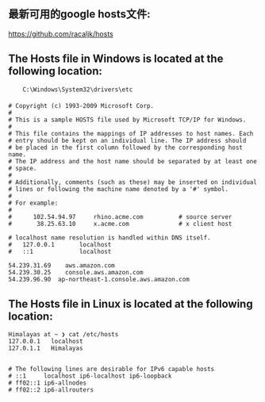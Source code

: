 
## 最新可用的google hosts文件:
https://github.com/racaljk/hosts

## The Hosts file in Windows is located at the following location:
```
    C:\Windows\System32\drivers\etc
```

#### 

```
# Copyright (c) 1993-2009 Microsoft Corp.
#
# This is a sample HOSTS file used by Microsoft TCP/IP for Windows.
#
# This file contains the mappings of IP addresses to host names. Each
# entry should be kept on an individual line. The IP address should
# be placed in the first column followed by the corresponding host name.
# The IP address and the host name should be separated by at least one
# space.
#
# Additionally, comments (such as these) may be inserted on individual
# lines or following the machine name denoted by a '#' symbol.
#
# For example:
#
#      102.54.94.97     rhino.acme.com          # source server
#       38.25.63.10     x.acme.com              # x client host

# localhost name resolution is handled within DNS itself.
#	127.0.0.1       localhost
#	::1             localhost

54.239.31.69	aws.amazon.com
54.239.30.25	console.aws.amazon.com
54.239.96.90  ap-northeast-1.console.aws.amazon.com
```

## The Hosts file in Linux is located at the following location:

```
Himalayas at ~ ❯ cat /etc/hosts
127.0.0.1	localhost
127.0.1.1	Himalayas


# The following lines are desirable for IPv6 capable hosts
# ::1     localhost ip6-localhost ip6-loopback
# ff02::1 ip6-allnodes
# ff02::2 ip6-allrouters
```
